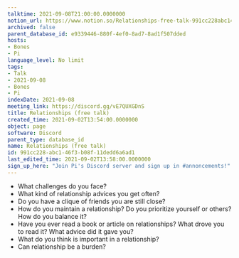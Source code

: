 ```yaml
---
talktime: 2021-09-08T21:00:00.0000000
notion_url: https://www.notion.so/Relationships-free-talk-991cc228abc146f3b08f11dedd6a6ad1
archived: false
parent_database_id: e9339446-880f-4ef0-8ad7-8ad1f507dded
hosts:
- Bones
- Pi
language_level: No limit
tags:
- Talk
- 2021-09-08
- Bones
- Pi
indexDate: 2021-09-08
meeting_link: https://discord.gg/vE7QUXGDnS
title: Relationships (free talk)
created_time: 2021-09-02T13:54:00.0000000
object: page
software: Discord
parent_type: database_id
name: Relationships (free talk)
id: 991cc228-abc1-46f3-b08f-11dedd6a6ad1
last_edited_time: 2021-09-02T13:58:00.0000000
sign_up_here: "Join Pi's Discord server and sign up in #annoncements!"
---
```



   - What challenges do you face?
   - What kind of relationship advices you get often?
   - Do you have a clique of friends you are still close?
   - How do you maintain a relationship? Do you prioritize yourself or others? How do you balance it?
   - Have you ever read a book or article on relationships? What drove you to read it? What advice did it gave you?
   - What do you think is important in a relationship?
   - Can relationship be a burden?










